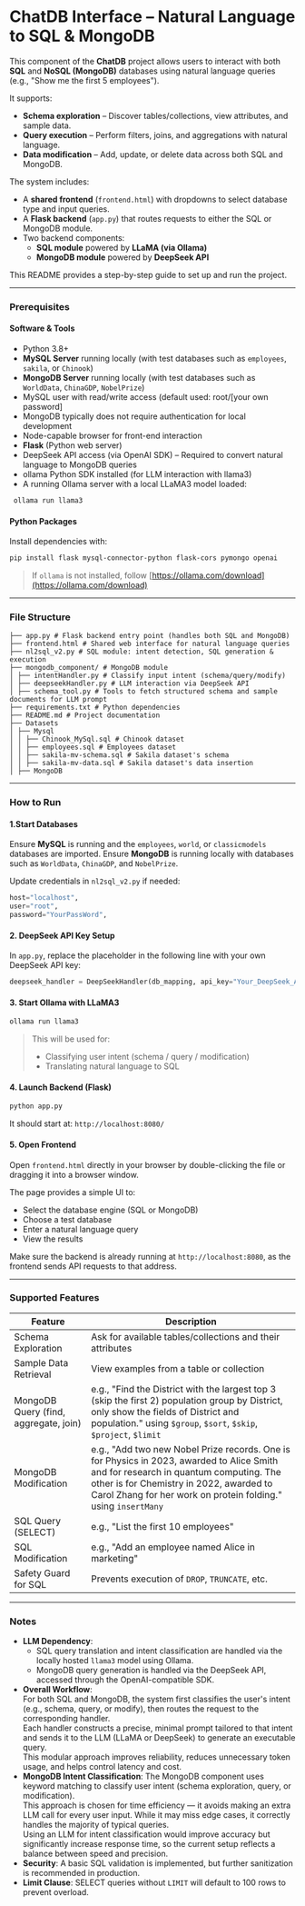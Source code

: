 #  ChatDB Interface – Natural Language to SQL & MongoDB

This component of the **ChatDB** project allows users to interact with both **SQL** and **NoSQL (MongoDB)** databases using natural language queries (e.g., "Show me the first 5 employees"). 

It supports:

- **Schema exploration** – Discover tables/collections, view attributes, and sample data.
- **Query execution** – Perform filters, joins, and aggregations with natural language.
- **Data modification** – Add, update, or delete data across both SQL and MongoDB.

The system includes:
- A **shared frontend** (`frontend.html`) with dropdowns to select database type and input queries.
- A **Flask backend** (`app.py`) that routes requests to either the SQL or MongoDB module.
- Two backend components:
  - **SQL module** powered by **LLaMA (via Ollama)**
  - **MongoDB module** powered by **DeepSeek API**



This README provides a step-by-step guide to set up and run the project.

---

### Prerequisites

#### Software & Tools

- Python 3.8+
- **MySQL Server** running locally (with test databases such as `employees`, `sakila`, or `Chinook`)
- **MongoDB Server** running locally (with test databases such as `WorldData`, `ChinaGDP`, `NobelPrize`)
- MySQL user with read/write access (default used: root/[your own password]
- MongoDB typically does not require authentication for local development
- Node-capable browser for front-end interaction
- **Flask** (Python web server)
- DeepSeek API access (via OpenAI SDK) – Required to convert natural language to MongoDB queries
- ollama Python SDK installed (for LLM interaction with llama3)
- A running Ollama server with a local LLaMA3 model loaded:
 ```bash
  ollama run llama3
  ```
#### Python Packages

Install dependencies with:

```bash
pip install flask mysql-connector-python flask-cors pymongo openai
```
> If `ollama` is not installed, follow [https://ollama.com/download](https://ollama.com/download)

---
### File Structure

```
├── app.py # Flask backend entry point (handles both SQL and MongoDB)
├── frontend.html # Shared web interface for natural language queries
├── nl2sql_v2.py # SQL module: intent detection, SQL generation & execution
├── mongodb_component/ # MongoDB module
│ ├── intentHandler.py # Classify input intent (schema/query/modify)
│ ├── deepseekHandler.py # LLM interaction via DeepSeek API
│ ├── schema_tool.py # Tools to fetch structured schema and sample documents for LLM prompt
├── requirements.txt # Python dependencies
├── README.md # Project documentation
├── Datasets
│ ├── Mysql
│ │ ├── Chinook_MySql.sql # Chinook dataset
│ │ ├── employees.sql # Employees dataset
│ │ ├── sakila-mv-schema.sql # Sakila dataset's schema
│ │ ├── sakila-mv-data.sql # Sakila dataset's data insertion
│ ├── MongoDB
```

---
### How to Run

#### 1.Start Databases

Ensure **MySQL** is running and the `employees`, `world`, or `classicmodels` databases are imported.
Ensure **MongoDB** is running locally with databases such as `WorldData`, `ChinaGDP`, and `NobelPrize`.


Update credentials in `nl2sql_v2.py` if needed:

```python
host="localhost",
user="root",
password="YourPassWord",
```

#### 2. DeepSeek API Key Setup

In `app.py`, replace the placeholder in the following line with your own DeepSeek API key:

```python
deepseek_handler = DeepSeekHandler(db_mapping, api_key="Your_DeepSeek_API_Key_Here")
```

#### 3. Start Ollama with LLaMA3

```bash
ollama run llama3
```

> This will be used for:
> - Classifying user intent (schema / query / modification)
> - Translating natural language to SQL

#### 4. Launch Backend (Flask)

```bash
python app.py
```

It should start at: `http://localhost:8080/`

#### 5. Open Frontend

Open `frontend.html` directly in your browser by double-clicking the file or dragging it into a browser window.

The page provides a simple UI to:
- Select the database engine (SQL or MongoDB)
- Choose a test database
- Enter a natural language query
- View the results

Make sure the backend is already running at `http://localhost:8080`, as the frontend sends API requests to that address.

---
### Supported Features

| Feature                               | Description                                                                                                                                                                                                                                       |
| ------------------------------------- | ------------------------------------------------------------------------------------------------------------------------------------------------------------------------------------------------------------------------------------------------- |
| Schema Exploration                    | Ask for available tables/collections and their attributes                                                                                                                                                                                         |
| Sample Data Retrieval                 | View examples from a table or collection                                                                                                                                                                                                          |
| MongoDB Query (find, aggregate, join) | e.g., "Find the District with the largest top 3 (skip the first 2) population group by District, only show the fields of District and population." using `$group`, `$sort`, `$skip`, `$project`, `$limit`                                         |
| MongoDB Modification                  | e.g., "Add two new Nobel Prize records. One is for Physics in 2023, awarded to Alice Smith and for research in quantum computing. The other is for Chemistry in 2022, awarded to Carol Zhang for her work on protein folding." using `insertMany` |
| SQL Query (SELECT)                    | e.g., "List the first 10 employees"                                                                                                                                                                                                               |
| SQL Modification                      | e.g., "Add an employee named Alice in marketing"                                                                                                                                                                                                  |
| Safety Guard for SQL                  | Prevents execution of `DROP`, `TRUNCATE`, etc.                                                                                                                                                                                                    |

---
### Notes
- **LLM Dependency**:  
  - SQL query translation and intent classification are handled via the locally hosted `llama3` model using Ollama.
  - MongoDB query generation is handled via the DeepSeek API, accessed through the OpenAI-compatible SDK.
- **Overall Workflow**:  
  For both SQL and MongoDB, the system first classifies the user's intent (e.g., schema, query, or modify), then routes the request to the corresponding handler.  
  Each handler constructs a precise, minimal prompt tailored to that intent and sends it to the LLM (LLaMA or DeepSeek) to generate an executable query.  
  This modular approach improves reliability, reduces unnecessary token usage, and helps control latency and cost.
- **MongoDB Intent Classification**: The MongoDB component uses keyword matching to classify user intent (schema exploration, query, or modification).  
This approach is chosen for time efficiency — it avoids making an extra LLM call for every user input. While it may miss edge cases, it correctly handles the majority of typical queries.  
Using an LLM for intent classification would improve accuracy but significantly increase response time, so the current setup reflects a balance between speed and precision.
- **Security**: A basic SQL validation is implemented, but further sanitization is recommended in production.
- **Limit Clause**: SELECT queries without `LIMIT` will default to 100 rows to prevent overload.

